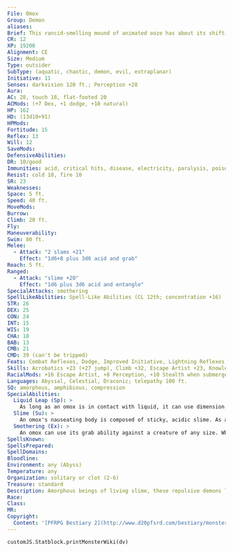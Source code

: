 ```yaml
---
File: Omox
Group: Demon
aliases: 
Brief: This rancid-smelling mound of animated ooze has about its shifting countenance the hideous shape of a half-melted man.
CR: 12
XP: 19200
Alignment: CE
Size: Medium
Type: outsider
SubType: (aquatic, chaotic, demon, evil, extraplanar)
Initiative: 11
Senses: darkvision 120 ft.; Perception +28
Aura: 
AC: 28, touch 18, flat-footed 20
ACMods: (+7 Dex, +1 dodge, +10 natural)
HP: 162
HD: (13d10+91)
HPMods: 
Fortitude: 15
Reflex: 13
Will: 12
SaveMods: 
DefensiveAbilities: 
DR: 10/good
Immunities: acid, critical hits, disease, electricity, paralysis, poison, polymorph, sleep effects, stunning
Resist: cold 10, fire 10
SR: 23
Weaknesses: 
Space: 5 ft.
Speed: 40 ft.
MoveMods: 
Burrow: 
Climb: 20 ft.
Fly: 
Maneuverability: 
Swim: 80 ft.
Melee: 
  - Attack: "2 slams +21"
    Effect: "1d6+8 plus 3d6 acid and grab"
Reach: 5 ft.
Ranged: 
  - Attack: "slime +20"
    Effect: "1d6 plus 3d6 acid and entangle"
SpecialAttacks: smothering
SpellLikeAbilities: Spell-Like Abilities (CL 12th; concentration +16)  At will-create water, greater teleport (self plus 50 lbs. of objects only), liquid leap (see below), telekinesis (DC 19)  3/day-gaseous form, control water, poison (DC 18), stinking cloud (DC 17)  1/day-acid fog, summon (level 4, 1 omox 30% or 1d4 babaus 60%)
STR: 26
DEX: 25
CON: 24
INT: 15
WIS: 19
CHA: 18
BAB: 13
CMB: 21
CMD: 39 (can't be tripped)
Feats: Combat Reflexes, Dodge, Improved Initiative, Lightning Reflexes, Mobility, Spring Attack, Vital Strike
Skills: Acrobatics +23 (+27 jump), Climb +32, Escape Artist +23, Knowledge (dungeoneering) +18, Knowledge (planes) +18, Perception +28, Sense Motive +20, Stealth +23 (+33 when submerged), Swim +32
RacialMods: +16 Escape Artist, +8 Perception, +10 Stealth when submerged
Languages: Abyssal, Celestial, Draconic; telepathy 100 ft.
SQ: amorphous, amphibious, compression
SpecialAbilities:
  Liquid Leap (Sp): >
    As long as an omox is in contact with liquid, it can use dimension door as a swift action (CL 12th); its starting and ending points must be connected by a contiguous mass of liquid.
  Slime (Su): >
    An omox's nauseating body is composed of sticky, acidic slime. As an attack action, it can hurl a glob of slime (range increment 20 feet). Any creature that is struck by the glob must make a DC 23 Reflex save or become entangled for 1d6 rounds. The save DC is Constitution-based.
  Smothering (Ex): >
    An omox can use its grab ability against a creature of any size. When it grabs a foe, it attempts to flow over and into the victim's mouth and nose to smother it. Each round the omox maintains its grapple, its victim cannot breathe or speak. See page 445 of the Pathfinder RPG Core Rulebook for rules on how long a victim can hold its breath and the consequences of suffocation.
SpellsKnown: 
SpellsPrepared: 
SpellDomains: 
Bloodline: 
Environment: any (Abyss)
Temperature: any
Organization: solitary or clot (2-6)
Treasure: standard
Description: Amorphous beings of living slime, these repulsive demons lurk in fetid pools and lakes of filth, eager to drown unwary passersby. When summoned to the Material Plane, omoxes typically guard places of sacred filth or waters watched over by cults of Jubilex, the demon lord with which these foul demons are most commonly associated.  A typical omox stands 7 feet tall and weighs 1,200 pounds. They form from the souls of those who destroyed beautiful things in life, or who befouled and desecrated objects of purity.
Race: 
Class: 
MR: 
Copyright:
  Content: '[PFRPG Bestiary 2](http://www.d20pfsrd.com/bestiary/monster-listings/outsiders/demon/demon-omox)'
---
```

```dataviewjs
customJS.Statblock.printMonsterWiki(dv)
```
